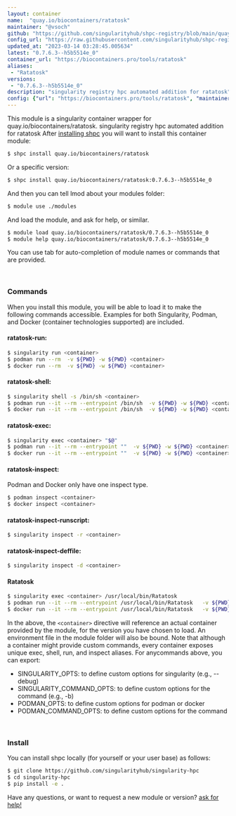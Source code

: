 ```yaml
---
layout: container
name:  "quay.io/biocontainers/ratatosk"
maintainer: "@vsoch"
github: "https://github.com/singularityhub/shpc-registry/blob/main/quay.io/biocontainers/ratatosk/container.yaml"
config_url: "https://raw.githubusercontent.com/singularityhub/shpc-registry/main/quay.io/biocontainers/ratatosk/container.yaml"
updated_at: "2023-03-14 03:28:45.005634"
latest: "0.7.6.3--h5b5514e_0"
container_url: "https://biocontainers.pro/tools/ratatosk"
aliases:
 - "Ratatosk"
versions:
 - "0.7.6.3--h5b5514e_0"
description: "singularity registry hpc automated addition for ratatosk"
config: {"url": "https://biocontainers.pro/tools/ratatosk", "maintainer": "@vsoch", "description": "singularity registry hpc automated addition for ratatosk", "latest": {"0.7.6.3--h5b5514e_0": "sha256:19319f6b739e7fa05c5e25eb1f22effdf02b14c0fffe0f5f38f484d4f4fc1572"}, "tags": {"0.7.6.3--h5b5514e_0": "sha256:19319f6b739e7fa05c5e25eb1f22effdf02b14c0fffe0f5f38f484d4f4fc1572"}, "docker": "quay.io/biocontainers/ratatosk", "aliases": {"Ratatosk": "/usr/local/bin/Ratatosk"}}
---
```


This module is a singularity container wrapper for quay.io/biocontainers/ratatosk.
singularity registry hpc automated addition for ratatosk
After [installing shpc](#install) you will want to install this container module:


```bash
$ shpc install quay.io/biocontainers/ratatosk
```

Or a specific version:

```bash
$ shpc install quay.io/biocontainers/ratatosk:0.7.6.3--h5b5514e_0
```

And then you can tell lmod about your modules folder:

```bash
$ module use ./modules
```

And load the module, and ask for help, or similar.

```bash
$ module load quay.io/biocontainers/ratatosk/0.7.6.3--h5b5514e_0
$ module help quay.io/biocontainers/ratatosk/0.7.6.3--h5b5514e_0
```

You can use tab for auto-completion of module names or commands that are provided.

<br>

### Commands

When you install this module, you will be able to load it to make the following commands accessible.
Examples for both Singularity, Podman, and Docker (container technologies supported) are included.

#### ratatosk-run:

```bash
$ singularity run <container>
$ podman run --rm  -v ${PWD} -w ${PWD} <container>
$ docker run --rm  -v ${PWD} -w ${PWD} <container>
```

#### ratatosk-shell:

```bash
$ singularity shell -s /bin/sh <container>
$ podman run --it --rm --entrypoint /bin/sh  -v ${PWD} -w ${PWD} <container>
$ docker run --it --rm --entrypoint /bin/sh  -v ${PWD} -w ${PWD} <container>
```

#### ratatosk-exec:

```bash
$ singularity exec <container> "$@"
$ podman run --it --rm --entrypoint ""  -v ${PWD} -w ${PWD} <container> "$@"
$ docker run --it --rm --entrypoint ""  -v ${PWD} -w ${PWD} <container> "$@"
```

#### ratatosk-inspect:

Podman and Docker only have one inspect type.

```bash
$ podman inspect <container>
$ docker inspect <container>
```

#### ratatosk-inspect-runscript:

```bash
$ singularity inspect -r <container>
```

#### ratatosk-inspect-deffile:

```bash
$ singularity inspect -d <container>
```


#### Ratatosk

```bash
$ singularity exec <container> /usr/local/bin/Ratatosk
$ podman run --it --rm --entrypoint /usr/local/bin/Ratatosk   -v ${PWD} -w ${PWD} <container> -c " $@"
$ docker run --it --rm --entrypoint /usr/local/bin/Ratatosk   -v ${PWD} -w ${PWD} <container> -c " $@"
```



In the above, the `<container>` directive will reference an actual container provided
by the module, for the version you have chosen to load. An environment file in the
module folder will also be bound. Note that although a container
might provide custom commands, every container exposes unique exec, shell, run, and
inspect aliases. For anycommands above, you can export:

 - SINGULARITY_OPTS: to define custom options for singularity (e.g., --debug)
 - SINGULARITY_COMMAND_OPTS: to define custom options for the command (e.g., -b)
 - PODMAN_OPTS: to define custom options for podman or docker
 - PODMAN_COMMAND_OPTS: to define custom options for the command

<br>

### Install

You can install shpc locally (for yourself or your user base) as follows:

```bash
$ git clone https://github.com/singularityhub/singularity-hpc
$ cd singularity-hpc
$ pip install -e .
```

Have any questions, or want to request a new module or version? [ask for help!](https://github.com/singularityhub/singularity-hpc/issues)